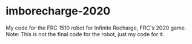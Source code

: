 # imborecharge-2020

My code for the FRC 1510 robot for Infinite Recharge, FRC's 2020 game.
Note: This is not the final code for the robot, just my code for it.
